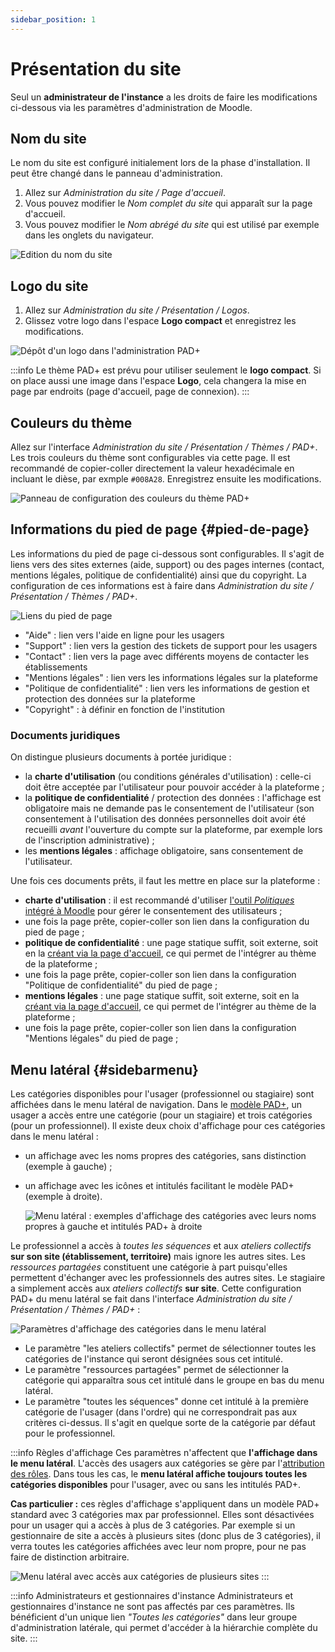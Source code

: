 ```yaml
---
sidebar_position: 1
---
```

# Présentation du site

Seul un **administrateur de l'instance** a les droits de faire les modifications ci-dessous via les paramètres d'administration de Moodle.

## Nom du site

Le nom du site est configuré initialement lors de la phase d'installation. Il peut être changé dans le panneau d'administration.

1. Allez sur *Administration du site / Page d'accueil*.
1. Vous pouvez modifier le *Nom complet du site* qui apparaît sur la page d'accueil.
1. Vous pouvez modifier le *Nom abrégé du site* qui est utilisé par exemple dans les onglets du navigateur.

![Edition du nom du site](/img/marqueblanche/nom-site.png)

## Logo du site

1. Allez sur *Administration du site / Présentation / Logos*.
2. Glissez votre logo dans l'espace **Logo compact** et enregistrez les modifications.

![Dépôt d'un logo dans l'administration PAD+](/img/marqueblanche/logo-epnak.png)

:::info
Le thème PAD+ est prévu pour utiliser seulement le **logo compact**. Si on place aussi une image dans l'espace **Logo**, cela changera la mise en page par endroits (page d'accueil, page de connexion).
:::

## Couleurs du thème

Allez sur l'interface *Administration du site / Présentation / Thèmes / PAD+*. Les trois couleurs du thème sont configurables via cette page. Il est recommandé de copier-coller directement la valeur hexadécimale en incluant le dièse, par exmple `#008A28`. Enregistrez ensuite les modifications.

![Panneau de configuration des couleurs du thème PAD+](/img/marqueblanche/settings-colors.png)

## Informations du pied de page {#pied-de-page}

Les informations du pied de page ci-dessous sont configurables. Il s'agit de liens vers des sites externes (aide, support) ou des pages internes (contact, mentions légales, politique de confidentialité) ainsi que du copyright. La configuration de ces informations est à faire dans *Administration du site / Présentation / Thèmes / PAD+*.

![Liens du pied de page](/img/marqueblanche/footer.png)

- "Aide" : lien vers l'aide en ligne pour les usagers
- "Support" : lien vers la gestion des tickets de support pour les usagers
- "Contact" : lien vers la page avec différents moyens de contacter les établissements
- "Mentions légales" : lien vers les informations légales sur la plateforme
- "Politique de confidentialité" : lien vers les informations de gestion et protection des données sur la plateforme
- "Copyright" : à définir en fonction de l'institution

### Documents juridiques

On distingue plusieurs documents à portée juridique :
- la **charte d'utilisation** (ou conditions générales d'utilisation) : celle-ci doit être acceptée par l'utilisateur pour pouvoir accéder à la plateforme ;
- la **politique de confidentialité** / protection des données : l'affichage est obligatoire mais ne demande pas le consentement de l'utilisateur (son consentement à l'utilisation des données personnelles doit avoir été recueilli *avant* l'ouverture du compte sur la plateforme, par exemple lors de l'inscription administrative) ;
- les **mentions légales** : affichage obligatoire, sans consentement de l'utilisateur.

Une fois ces documents prêts, il faut les mettre en place sur la plateforme :

- **charte d'utilisation** : il est recommandé d'utiliser [l'outil *Politiques* intégré à Moodle](/legal/politiques) pour gérer le consentement des utilisateurs ;
- une fois la page prête, copier-coller son lien dans la configuration du pied de page ;
- **politique de confidentialité** : une page statique suffit, soit externe, soit en la [créant via la page d'accueil](/marqueblanche/pagesstatiques#page-statique-contact), ce qui permet de l'intégrer au thème de la plateforme ;
- une fois la page prête, copier-coller son lien dans la configuration "Politique de confidentialité" du pied de page ;
- **mentions légales** : une page statique suffit, soit externe, soit en la [créant via la page d'accueil](/marqueblanche/pagesstatiques#page-statique-contact), ce qui permet de l'intégrer au thème de la plateforme ;
- une fois la page prête, copier-coller son lien dans la configuration "Mentions légales" du pied de page ;

## Menu latéral {#sidebarmenu}

Les catégories disponibles pour l'usager (professionnel ou stagiaire) sont affichées dans le menu latéral de navigation. Dans le [modèle PAD+](../organisation/contenu), un usager a accès entre une catégorie (pour un stagiaire) et trois catégories (pour un professionnel). Il existe deux choix d'affichage pour ces catégories dans le menu latéral :

- un affichage avec les noms propres des catégories, sans distinction (exemple à gauche) ;
- un affichage avec les icônes et intitulés facilitant le modèle PAD+ (exemple à droite).

    ![Menu latéral : exemples d'affichage des catégories avec leurs noms propres à gauche et intitulés PAD+ à droite](/img/marqueblanche/menus.png)

Le professionnel a accès à *toutes les séquences* et aux *ateliers collectifs* **sur son site (établissement, territoire)** mais ignore les autres sites. Les *ressources partagées* constituent une catégorie à part puisqu'elles permettent d'échanger avec les professionnels des autres sites. Le stagiaire a simplement accès aux *ateliers collectifs* **sur site**. Cette configuration PAD+ du menu latéral se fait dans l'interface *Administration du site / Présentation / Thèmes / PAD+* :

![Paramètres d'affichage des catégories dans le menu latéral](/img/marqueblanche/menu-settings.png)

- Le paramètre "les ateliers collectifs" permet de sélectionner toutes les catégories de l'instance qui seront désignées sous cet intitulé.
- Le paramètre "ressources partagées" permet de sélectionner la catégorie qui apparaîtra sous cet intitulé dans le groupe en bas du menu latéral.
- Le paramètre "toutes les séquences" donne cet intitulé à la première catégorie de l'usager (dans l'ordre) qui ne correspondrait pas aux critères ci-dessus. Il s'agit en quelque sorte de la catégorie par défaut pour le professionnel.

:::info Règles d'affichage
Ces paramètres n'affectent que **l'affichage dans le menu latéral**. L'accès des usagers aux catégories se gère par l'[attribution des rôles](../organisation/roles.md). Dans tous les cas, le **menu latéral affiche toujours toutes les catégories disponibles** pour l'usager, avec ou sans les intitulés PAD+.

**Cas particulier :** ces règles d'affichage s'appliquent dans un modèle PAD+ standard avec 3 catégories max par professionnel. Elles sont désactivées pour un usager qui a accès à plus de 3 catégories. Par exemple si un gestionnaire de site a accès à plusieurs sites (donc plus de 3 catégories), il verra toutes les catégories affichées avec leur nom propre, pour ne pas faire de distinction arbitraire.

![Menu latéral avec accès aux catégories de plusieurs sites](/img/marqueblanche/menu-multisites.png)
:::

:::info Administrateurs et gestionnaires d'instance
Administrateurs et gestionnaires d'instance ne sont pas affectés par ces paramètres. Ils bénéficient d'un unique lien *"Toutes les catégories"* dans leur groupe d'administration latérale, qui permet d'accéder à la hiérarchie complète du site.
:::
